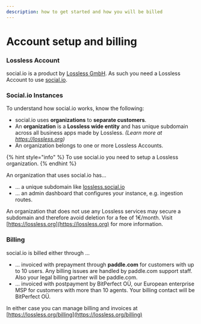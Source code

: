 ```yaml
---
description: how to get started and how you will be billed
---
```


# Account setup and billing

### Lossless Account

social.io is a product by [Lossless GmbH](https://lossless.com). As such you need a Lossless Account to use [social.io](https://social.io).

### Social.io Instances

To understand how social.io works, know the following:

* social.io uses **organizations** to **separate customers**.
* An **organization** is a **Lossless wide entity** and has unique subdomain across all business apps made by Lossless. _\(Learn more at_ [_https://lossless.org_](https://lossless.org)_\)_
* An organization belongs to one or more Lossless Accounts.

{% hint style="info" %}
To use social.io you need to setup a Lossless organization.
{% endhint %}

An organization that uses social.io has...

* ... a unique subdomain like [lossless.social.io](https://lossless.social.io)
* ... an admin dashboard that configures your instance, e.g. ingestion routes. 

An organization that does not use any Lossless services may secure a subdomain and therefore avoid deletion for a fee of 1€/month. Visit [https://lossless.org](https://lossless.org) for more information.

### Billing

social.io is billed either through ...

* ... invoiced with prepayment through **paddle.com** for customers with up to 10 users. Any billing issues are handled by paddle.com support staff. Also your legal billing partner will be paddle.com.
* ... invoiced with postpayment by BitPerfect OÜ, our European enterprise MSP for customers with more than 10  agents. Your billing contact will be BitPerfect OÜ.

In either case you can manage billing and invoices at [https://lossless.org/billing](https://lossless.org/billing)

